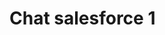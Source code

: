 <html>
  <body>
    <h1> Chat salesforce 1</h1>
<script type='text/javascript'>
	function initEmbeddedMessaging() {
		try {
			embeddedservice_bootstrap.settings.language = 'pt_BR'; // For example, enter 'en' or 'en-US'

			embeddedservice_bootstrap.init(
				'00DHa000002CopX',
				'ChatSoteria',
				'https://momentum-page-4472--devsoteria.sandbox.my.site.com/ESWChatSoteria1743631826794',
				{
					scrt2URL: 'https://momentum-page-4472--devsoteria.sandbox.my.salesforce-scrt.com'
				}
			);
		} catch (err) {
			console.error('Error loading Embedded Messaging: ', err);
		}
	};
</script>
<script type='text/javascript' src='https://momentum-page-4472--devsoteria.sandbox.my.site.com/ESWChatSoteria1743631826794/assets/js/bootstrap.min.js' onload='initEmbeddedMessaging()'></script>


  </body>
</html>
